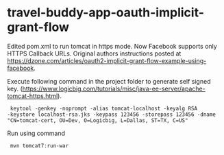 # travel-buddy-app-oauth-implicit-grant-flow

Edited pom.xml to run tomcat in https mode. Now Facebook supports only HTTPS Callback URLs.
Original authors instructions posted at https://dzone.com/articles/oauth2-implicit-grant-flow-example-using-facebook.


Execute following command in the project folder to generate self signed key. (https://www.logicbig.com/tutorials/misc/java-ee-server/apache-tomcat-https.html).

<code> keytool -genkey -noprompt -alias tomcat-localhost -keyalg RSA -keystore localhost-rsa.jks -keypass 123456 -storepass 123456 -dname "CN=tomcat-cert, OU=Dev, O=Logicbig, L=Dallas, ST=TX, C=US" </code>

Run using command

<code> mvn tomcat7:run-war </code>
